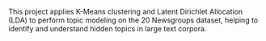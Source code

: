 This project applies K-Means clustering and Latent Dirichlet Allocation (LDA) to perform topic modeling on the 20 Newsgroups dataset, helping to identify and understand hidden topics in large text corpora.
